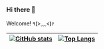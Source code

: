 ### Hi there 👋
Welcome! ٩(>﹏<)۶

[![GitHub stats](https://github-readme-stats-realth000.vercel.app/api?username=realth000&theme=radical)](https://github.com/anuraghazra/github-readme-stats) | [![Top Langs](https://github-readme-stats-realth000.vercel.app/api/top-langs/?username=realth000&theme=radical&layout=compact)](https://github.com/anuraghazra/github-readme-stats)
---|---
